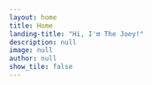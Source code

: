 ```yaml
---
layout: home
title: Home
landing-title: "Hi, I'm The Joey!"
description: null
image: null
author: null
show_tile: false
---
```

<script>
    var thoughts = [{% for thought in site.data.deepthoughts %}
        `{{ thought | escape | strip }}`{% unless forloop.last %},{% endunless %}{% endfor %}
    ];
    var selection = parseInt(Math.random() * thoughts.length);
    document.write(thoughts[selection]);
</script>
